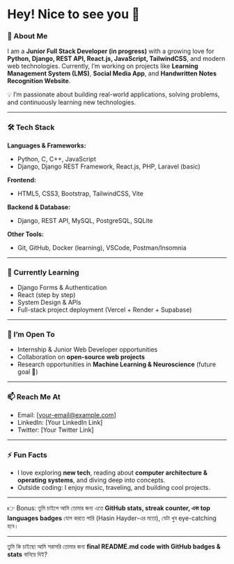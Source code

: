 
# Hey! Nice to see you 👋

### 🚀 About Me

I am a **Junior Full Stack Developer (in progress)** with a growing love for **Python, Django, REST API, React.js, JavaScript, TailwindCSS**, and modern web technologies.
Currently, I’m working on projects like **Learning Management System (LMS)**, **Social Media App**, and **Handwritten Notes Recognition Website**.

💡 I’m passionate about building real-world applications, solving problems, and continuously learning new technologies.

---

### 🛠️ Tech Stack

**Languages & Frameworks:**

* Python, C, C++, JavaScript
* Django, Django REST Framework, React.js, PHP, Laravel (basic)

**Frontend:**

* HTML5, CSS3, Bootstrap, TailwindCSS, Vite

**Backend & Database:**

* Django, REST API, MySQL, PostgreSQL, SQLite

**Other Tools:**

* Git, GitHub, Docker (learning), VSCode, Postman/Insomnia

---

### 🌱 Currently Learning

* Django Forms & Authentication
* React (step by step)
* System Design & APIs
* Full-stack project deployment (Vercel + Render + Supabase)

---

### 👯 I’m Open To

* Internship & Junior Web Developer opportunities
* Collaboration on **open-source web projects**
* Research opportunities in **Machine Learning & Neuroscience** (future goal 🚀)

---

### 📫 Reach Me At

* Email: [[your-email@example.com](mailto:your-email@example.com)]
* LinkedIn: [Your LinkedIn Link]
* Twitter: [Your Twitter Link]

---

### ⚡ Fun Facts

* I love exploring **new tech**, reading about **computer architecture & operating systems**, and diving deep into concepts.
* Outside coding: I enjoy music, traveling, and building cool projects.

---

👉 Bonus: তুমি চাইলে আমি তোমার জন্য এতে **GitHub stats, streak counter, এবং top languages badges** যোগ করতে পারি (Hasin Hayder-এর মতো), যেটা খুব eye-catching হবে।

---

তুমি কি চাইছো আমি সরাসরি তোমার জন্য **final README.md code with GitHub badges & stats** বানিয়ে দিই?
